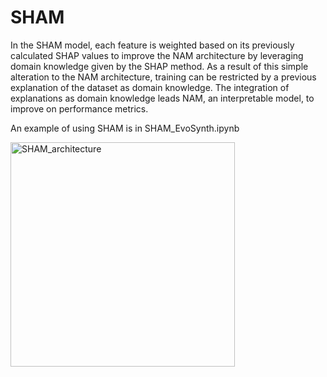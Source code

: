 # SHAM

In the SHAM model, each feature is weighted based on its
previously calculated SHAP values to improve the NAM
architecture by leveraging domain knowledge given by the
SHAP method. As a result of this simple alteration to the
NAM architecture, training can be restricted by a previous
explanation of the dataset as domain knowledge. The integration of explanations as domain knowledge leads NAM,
an interpretable model, to improve on performance metrics.

An example of using SHAM is in SHAM_EvoSynth.ipynb

<img width="359" alt="SHAM_architecture" src="https://user-images.githubusercontent.com/63663984/215523722-c760ba36-61a7-4094-954e-5903bfc03b32.png">
